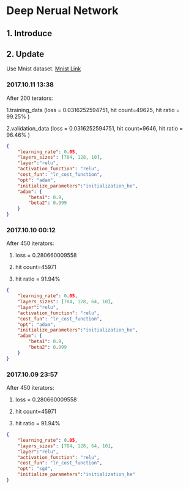# Deep Nerual Network #

## 1. Introduce ##

## 2. Update ##

Use Mnist dataset. [Mnist Link](https://github.com/mnielsen/neural-networks-and-deep-learning/blob/master/data/mnist.pkl.gz)

### 2017.10.11 13:38 ###
After 200 terators:

1.training_data (loss = 0.0316252594751, hit count=49625, hit ratio = 99.25% )

2.validation_data  (loss = 0.0316252594751, hit count=9646, hit ratio = 96.46% )

~~~ json
{
    "learning_rate": 0.05,
    "layers_sizes": [784, 128, 10],
    "layer":"relu",
    "activation_function": "relu",
    "cost_fun": "lr_cost_function",
    "opt": "adam",
    "initialize_parameters":"initialization_he",
    "adam": {
        "beta1": 0.9,
        "beta2": 0.999
    }
}
~~~


### 2017.10.10 00:12 ###

After 450 iterators:

1. loss = 0.280660009558

2. hit count=45971

3. hit ratio = 91.94%

~~~ json
{
    "learning_rate": 0.05,
    "layers_sizes": [784, 128, 64, 10],
    "layer":"relu",
    "activation_function": "relu",
    "cost_fun": "lr_cost_function",
    "opt": "adam",
    "initialize_parameters":"initialization_he",
    "adam": {
        "beta1": 0.9,
        "beta2": 0.999
    }
}
~~~

### 2017.10.09 23:57 ###

After 450 iterators:

1. loss = 0.280660009558

2. hit count=45971

3. hit ratio = 91.94%

~~~ json
{
    "learning_rate": 0.05,
    "layers_sizes": [784, 128, 64, 10],
    "layer":"relu",
    "activation_function": "relu",
    "cost_fun": "lr_cost_function",
    "opt": "sgd",
    "initialize_parameters":"initialization_he"
}
~~~


